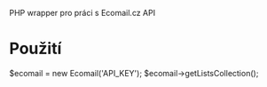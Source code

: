 PHP wrapper pro práci s Ecomail.cz API

# Použití

$ecomail = new Ecomail('API_KEY');
$ecomail->getListsCollection();
